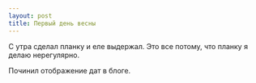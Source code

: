 ```yaml
---
layout: post
title: Первый день весны
---
```


С утра сделал планку и еле выдержал. Это все потому, что планку я делаю нерегулярно.

Починил отображение дат в блоге.